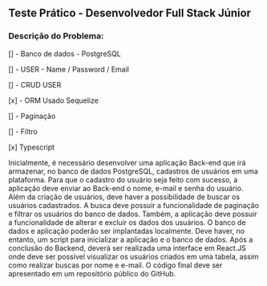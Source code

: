 ## Teste Prático - Desenvolvedor Full Stack Júnior

### Descrição do Problema:
[] - Banco de dados - PostgreSQL

[] - USER - Name / Password / Email

[] - CRUD USER 

[x] - ORM Usado Sequelize

[] - Paginação

[] - Filtro

[x] Typescript



Inicialmente, é necessário desenvolver uma aplicação Back-end que irá
armazenar, no banco de dados PostgreSQL, cadastros de usuários em uma plataforma.
Para que o cadastro do usuário seja feito com sucesso, a aplicação deve enviar ao
Back-end o nome, e-mail e senha do usuário.
Além da criação de usuários, deve haver a possibilidade de buscar os usuários
cadastrados. A busca deve possuir a funcionalidade de paginação e filtrar os usuários do
banco de dados.
Também, a aplicação deve possuir a funcionalidade de alterar e excluir os dados
dos usuários.
O banco de dados e aplicação poderão ser implantadas localmente. Deve haver, no
entanto, um script para inicializar a aplicação e o banco de dados.
Após a conclusão do Backend, deverá ser realizada uma interface em React.JS
onde deve ser possível visualizar os usuários criados em uma tabela, assim como realizar
buscas por nome e e-mail.
O código final deve ser apresentado em um repositório público do GitHub.